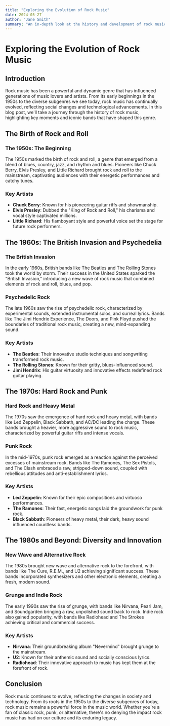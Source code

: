 ```yaml
---
title: "Exploring the Evolution of Rock Music"
date: 2024-05-27
author: "Jane Smith"
summary: "An in-depth look at the history and development of rock music, from its roots to its modern-day influence."
---
```


# Exploring the Evolution of Rock Music


## Introduction

Rock music has been a powerful and dynamic genre that has influenced generations of music lovers and artists. From its early beginnings in the 1950s to the diverse subgenres we see today, rock music has continually evolved, reflecting social changes and technological advancements. In this blog post, we'll take a journey through the history of rock music, highlighting key moments and iconic bands that have shaped this genre.

## The Birth of Rock and Roll

### The 1950s: The Beginning
The 1950s marked the birth of rock and roll, a genre that emerged from a blend of blues, country, jazz, and rhythm and blues. Pioneers like Chuck Berry, Elvis Presley, and Little Richard brought rock and roll to the mainstream, captivating audiences with their energetic performances and catchy tunes.

### Key Artists
- **Chuck Berry**: Known for his pioneering guitar riffs and showmanship.
- **Elvis Presley**: Dubbed the "King of Rock and Roll," his charisma and vocal style captivated millions.
- **Little Richard**: His flamboyant style and powerful voice set the stage for future rock performers.

## The 1960s: The British Invasion and Psychedelia

### The British Invasion
In the early 1960s, British bands like The Beatles and The Rolling Stones took the world by storm. Their success in the United States sparked the "British Invasion," introducing a new wave of rock music that combined elements of rock and roll, blues, and pop.

### Psychedelic Rock
The late 1960s saw the rise of psychedelic rock, characterized by experimental sounds, extended instrumental solos, and surreal lyrics. Bands like The Jimi Hendrix Experience, The Doors, and Pink Floyd pushed the boundaries of traditional rock music, creating a new, mind-expanding sound.

### Key Artists
- **The Beatles**: Their innovative studio techniques and songwriting transformed rock music.
- **The Rolling Stones**: Known for their gritty, blues-influenced sound.
- **Jimi Hendrix**: His guitar virtuosity and innovative effects redefined rock guitar playing.

## The 1970s: Hard Rock and Punk

### Hard Rock and Heavy Metal
The 1970s saw the emergence of hard rock and heavy metal, with bands like Led Zeppelin, Black Sabbath, and AC/DC leading the charge. These bands brought a heavier, more aggressive sound to rock music, characterized by powerful guitar riffs and intense vocals.

### Punk Rock
In the mid-1970s, punk rock emerged as a reaction against the perceived excesses of mainstream rock. Bands like The Ramones, The Sex Pistols, and The Clash embraced a raw, stripped-down sound, coupled with rebellious attitudes and anti-establishment lyrics.

### Key Artists
- **Led Zeppelin**: Known for their epic compositions and virtuoso performances.
- **The Ramones**: Their fast, energetic songs laid the groundwork for punk rock.
- **Black Sabbath**: Pioneers of heavy metal, their dark, heavy sound influenced countless bands.

## The 1980s and Beyond: Diversity and Innovation

### New Wave and Alternative Rock
The 1980s brought new wave and alternative rock to the forefront, with bands like The Cure, R.E.M., and U2 achieving significant success. These bands incorporated synthesizers and other electronic elements, creating a fresh, modern sound.

### Grunge and Indie Rock
The early 1990s saw the rise of grunge, with bands like Nirvana, Pearl Jam, and Soundgarden bringing a raw, unpolished sound back to rock. Indie rock also gained popularity, with bands like Radiohead and The Strokes achieving critical and commercial success.

### Key Artists
- **Nirvana**: Their groundbreaking album "Nevermind" brought grunge to the mainstream.
- **U2**: Known for their anthemic sound and socially conscious lyrics.
- **Radiohead**: Their innovative approach to music has kept them at the forefront of rock.

## Conclusion

Rock music continues to evolve, reflecting the changes in society and technology. From its roots in the 1950s to the diverse subgenres of today, rock music remains a powerful force in the music world. Whether you're a fan of classic rock, punk, or alternative, there's no denying the impact rock music has had on our culture and its enduring legacy.
